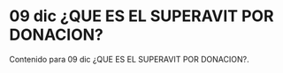 # 09 dic  ¿QUE ES EL SUPERAVIT POR DONACION?

Contenido para 09 dic  ¿QUE ES EL SUPERAVIT POR DONACION?.